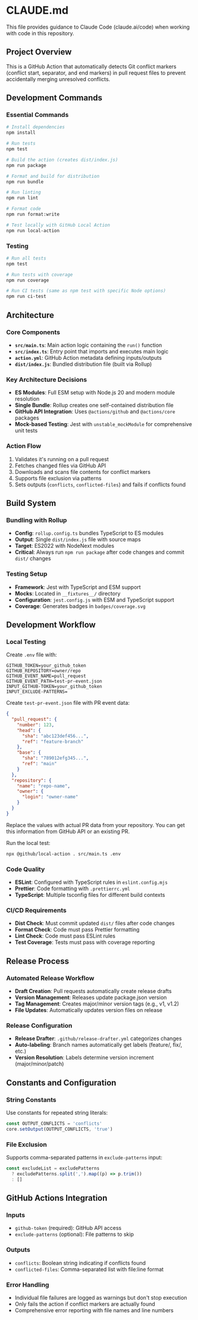 # CLAUDE.md

This file provides guidance to Claude Code (claude.ai/code) when working with
code in this repository.

## Project Overview

This is a GitHub Action that automatically detects Git conflict markers
(conflict start, separator, and end markers) in pull request files to prevent
accidentally merging unresolved conflicts.

## Development Commands

### Essential Commands

```bash
# Install dependencies
npm install

# Run tests
npm test

# Build the action (creates dist/index.js)
npm run package

# Format and build for distribution
npm run bundle

# Run linting
npm run lint

# Format code
npm run format:write

# Test locally with GitHub Local Action
npm run local-action
```

### Testing

```bash
# Run all tests
npm test

# Run tests with coverage
npm run coverage

# Run CI tests (same as npm test with specific Node options)
npm run ci-test
```

## Architecture

### Core Components

- **`src/main.ts`**: Main action logic containing the `run()` function
- **`src/index.ts`**: Entry point that imports and executes main logic
- **`action.yml`**: GitHub Action metadata defining inputs/outputs
- **`dist/index.js`**: Bundled distribution file (built via Rollup)

### Key Architecture Decisions

- **ES Modules**: Full ESM setup with Node.js 20 and modern module resolution
- **Single Bundle**: Rollup creates one self-contained distribution file
- **GitHub API Integration**: Uses `@actions/github` and `@actions/core`
  packages
- **Mock-based Testing**: Jest with `unstable_mockModule` for comprehensive unit
  tests

### Action Flow

1. Validates it's running on a pull request
2. Fetches changed files via GitHub API
3. Downloads and scans file contents for conflict markers
4. Supports file exclusion via patterns
5. Sets outputs (`conflicts`, `conflicted-files`) and fails if conflicts found

## Build System

### Bundling with Rollup

- **Config**: `rollup.config.ts` bundles TypeScript to ES modules
- **Output**: Single `dist/index.js` file with source maps
- **Target**: ES2022 with NodeNext modules
- **Critical**: Always run `npm run package` after code changes and commit
  `dist/` changes

### Testing Setup

- **Framework**: Jest with TypeScript and ESM support
- **Mocks**: Located in `__fixtures__/` directory
- **Configuration**: `jest.config.js` with ESM and TypeScript support
- **Coverage**: Generates badges in `badges/coverage.svg`

## Development Workflow

### Local Testing

Create `.env` file with:

```env
GITHUB_TOKEN=your_github_token
GITHUB_REPOSITORY=owner/repo
GITHUB_EVENT_NAME=pull_request
GITHUB_EVENT_PATH=test-pr-event.json
INPUT_GITHUB-TOKEN=your_github_token
INPUT_EXCLUDE-PATTERNS=
```

Create `test-pr-event.json` file with PR event data:

```json
{
  "pull_request": {
    "number": 123,
    "head": {
      "sha": "abc123def456...",
      "ref": "feature-branch"
    },
    "base": {
      "sha": "789012efg345...",
      "ref": "main"
    }
  },
  "repository": {
    "name": "repo-name",
    "owner": {
      "login": "owner-name"
    }
  }
}
```

Replace the values with actual PR data from your repository. You can get this
information from GitHub API or an existing PR.

Run the local test:

```bash
npx @github/local-action . src/main.ts .env
```

### Code Quality

- **ESLint**: Configured with TypeScript rules in `eslint.config.mjs`
- **Prettier**: Code formatting with `.prettierrc.yml`
- **TypeScript**: Multiple tsconfig files for different build contexts

### CI/CD Requirements

- **Dist Check**: Must commit updated `dist/` files after code changes
- **Format Check**: Code must pass Prettier formatting
- **Lint Check**: Code must pass ESLint rules
- **Test Coverage**: Tests must pass with coverage reporting

## Release Process

### Automated Release Workflow

- **Draft Creation**: Pull requests automatically create release drafts
- **Version Management**: Releases update package.json version
- **Tag Management**: Creates major/minor version tags (e.g., v1, v1.2)
- **File Updates**: Automatically updates version files on release

### Release Configuration

- **Release Drafter**: `.github/release-drafter.yml` categorizes changes
- **Auto-labeling**: Branch names automatically get labels (feature/, fix/,
  etc.)
- **Version Resolution**: Labels determine version increment (major/minor/patch)

## Constants and Configuration

### String Constants

Use constants for repeated string literals:

```typescript
const OUTPUT_CONFLICTS = 'conflicts'
core.setOutput(OUTPUT_CONFLICTS, 'true')
```

### File Exclusion

Supports comma-separated patterns in `exclude-patterns` input:

```typescript
const excludeList = excludePatterns
  ? excludePatterns.split(',').map((p) => p.trim())
  : []
```

## GitHub Actions Integration

### Inputs

- `github-token` (required): GitHub API access
- `exclude-patterns` (optional): File patterns to skip

### Outputs

- `conflicts`: Boolean string indicating if conflicts found
- `conflicted-files`: Comma-separated list with file:line format

### Error Handling

- Individual file failures are logged as warnings but don't stop execution
- Only fails the action if conflict markers are actually found
- Comprehensive error reporting with file names and line numbers
